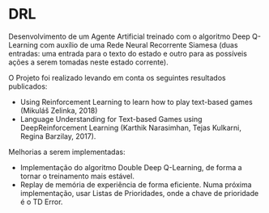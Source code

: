 # DRL
Desenvolvimento de um Agente Artificial treinado com o algoritmo Deep Q-Learning com auxílio de uma Rede Neural Recorrente Siamesa
(duas entradas: uma entrada para o texto do estado e outro para as possíveis ações a serem tomadas neste estado corrente).

O Projeto foi realizado levando em conta os seguintes resultados publicados:
* Using Reinforcement Learning to learn how to play text-based games (Mikuláš Zelinka, 2018)
* Language Understanding for Text-based Games using DeepReinforcement Learning (Karthik Narasimhan, Tejas Kulkarni, Regina Barzilay, 
  2017).



Melhorias a serem implementadas:
* Implementação do algoritmo Double Deep Q-Learning, de forma a tornar o treinamento mais estável.
* Replay de memória de experiência de forma eficiente. Numa próxima implementação, usar Listas de Prioridades, onde a chave de
  prioridade é o TD Error.





